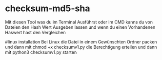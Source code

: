 # checksum-md5-sha
Mit diesen Tool was du im Terminal Ausführst oder im CMD kanns du von Dateien den Hash Wert Ausgeben lassen und wenn du einen Vorhandenen Haswert hast den Vergleichen

#linux installation
Bei Linux die Datei in einem Gewünschten Ordner packen und dann mit
chmod +x checksumv1.py
die Berechtigung erteilen und dann mit
python3 checksumv1.py 
starten




